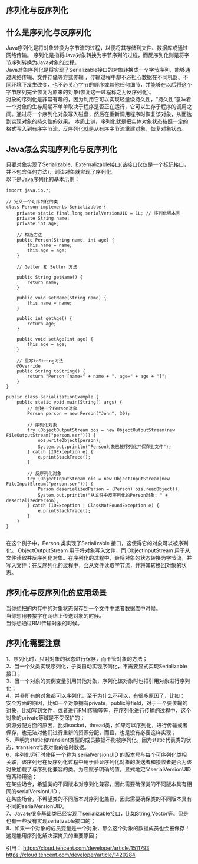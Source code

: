 ## 序列化与反序列化
## 什么是序列化与反序列化
Java序列化是将对象转换为字节流的过程，以便将其存储到文件、数据库或通过网络传输。 序列化是指将Java对象转换为字节序列的过程，而反序列化则是将字节序列转换为Java对象的过程。    
Java对象序列化是将实现了Serializable接口的对象转换成一个字节序列，能够通过网络传输、文件存储等方式传输 ，传输过程中却不必担心数据在不同机器、不同环境下发生改变，也不必关心字节的顺序或其他任何细节，并能够在以后将这个字节序列完全恢复为原来的对象(恢复这一过程称之为反序列化)。    
对象的序列化是非常有趣的，因为利用它可以实现轻量级持久性，“持久性”意味着一个对象的生存周期不单单取决于程序是否正在运行，它可以生存于程序的调用之间。通过将一个序列化对象写入磁盘，然后在重新调用程序时恢复该对象，从而达到实现对象的持久性的效果。
本质上讲，序列化就是把实体对象状态按照一定的格式写入到有序字节流，反序列化就是从有序字节流重建对象，恢复对象状态。    
## Java怎么实现序列化与反序列化  
只要对象实现了Serializable、Externalizable接口(该接口仅仅是一个标记接口，并不包含任何方法)，则该对象就实现了序列化。      
以下是Java序列化的基本示例：     
```
import java.io.*;

// 定义一个可序列化的类
class Person implements Serializable {
    private static final long serialVersionUID = 1L; // 序列化版本号
    private String name;
    private int age;

    // 构造方法
    public Person(String name, int age) {
        this.name = name;
        this.age = age;
    }

    // Getter 和 Setter 方法

    public String getName() {
        return name;
    }

    public void setName(String name) {
        this.name = name;
    }

    public int getAge() {
        return age;
    }

    public void setAge(int age) {
        this.age = age;
    }

    // 重写toString方法
    @Override
    public String toString() {
        return "Person [name=" + name + ", age=" + age + "]";
    }
}

public class SerializationExample {
    public static void main(String[] args) {
        // 创建一个Person对象
        Person person = new Person("John", 30);

        // 序列化对象
        try (ObjectOutputStream oos = new ObjectOutputStream(new FileOutputStream("person.ser"))) {
            oos.writeObject(person);
            System.out.println("Person对象已被序列化并保存到文件");
        } catch (IOException e) {
            e.printStackTrace();
        }

        // 反序列化对象
        try (ObjectInputStream ois = new ObjectInputStream(new FileInputStream("person.ser"))) {
            Person deserializedPerson = (Person) ois.readObject();
            System.out.println("从文件中反序列化的Person对象: " + deserializedPerson);
        } catch (IOException | ClassNotFoundException e) {
            e.printStackTrace();
        }
    }
}


```
在这个例子中，Person 类实现了Serializable 接口，这使得它的对象可以被序列化。 ObjectOutputStream 用于将对象写入文件，而 ObjectInputStream 用于从文件读取并反序列化对象。在序列化的过程中，会将对象的状态转换为字节流，并写入文件；在反序列化的过程中，会从文件读取字节流，并将其转换回对象的状态。   
## 序列化与反序列化的应用场景
当你想把的内存中的对象状态保存到一个文件中或者数据库中时候。   
当你想用套接字在网络上传送对象的时候。   
当你想通过RMI传输对象的时候。   

## 序列化需要注意
1、序列化时，只对对象的状态进行保存，而不管对象的方法；    
2、当一个父类实现序列化，子类自动实现序列化，不需要显式实现Serializable接口；   
3、当一个对象的实例变量引用其他对象，序列化该对象时也把引用对象进行序列化；   
4、并非所有的对象都可以序列化，至于为什么不可以，有很多原因了，比如：   
安全方面的原因，比如一个对象拥有private，public等field，对于一个要传输的对象，比如写到文件，或者进行RMI传输等等，在序列化进行传输的过程中，这个对象的private等域是不受保护的；  
资源分配方面的原因，比如socket，thread类，如果可以序列化，进行传输或者保存，也无法对他们进行重新的资源分配，而且，也是没有必要这样实现；  
5、声明为static和transient类型的成员数据不能被序列化。因为static代表类的状态，transient代表对象的临时数据。    
6、序列化运行时使用一个称为 serialVersionUID 的版本号与每个可序列化类相关联，该序列号在反序列化过程中用于验证序列化对象的发送者和接收者是否为该对象加载了与序列化兼容的类。为它赋予明确的值。显式地定义serialVersionUID有两种用途：  
在某些场合，希望类的不同版本对序列化兼容，因此需要确保类的不同版本具有相同的serialVersionUID；    
在某些场合，不希望类的不同版本对序列化兼容，因此需要确保类的不同版本具有不同的serialVersionUID。    
7、Java有很多基础类已经实现了serializable接口，比如String,Vector等。但是也有一些没有实现serializable接口的；    
8、如果一个对象的成员变量是一个对象，那么这个对象的数据成员也会被保存！这是能用序列化解决深拷贝的重要原因；    


引用：
https://cloud.tencent.com/developer/article/1511793
https://cloud.tencent.com/developer/article/1420284
